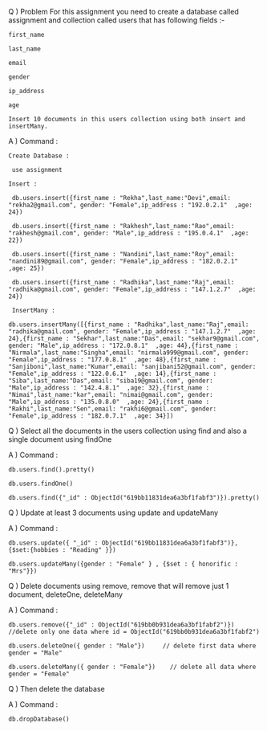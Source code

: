 Q ) Problem
    For this assignment you need to create a database called assignment and collection called users that has following fields :-

    first_name

    last_name

    email

    gender

    ip_address

    age

    Insert 10 documents in this users collection using both insert and insertMany.

A ) Command :

    Create Database : 

     use assignment

    Insert :

     db.users.insert({first_name : "Rekha",last_name:"Devi",email: "rekha2@gmail.com", gender: "Female",ip_address : "192.0.2.1"  ,age: 24})

     db.users.insert({first_name : "Rakhesh",last_name:"Rao",email: "rakhesh@gmail.com", gender: "Male",ip_address : "195.0.4.1"  ,age: 22})
 
     db.users.insert({first_name : "Nandini",last_name:"Roy",email: "nandini89@gmail.com", gender: "Female",ip_address : "182.0.2.1"  ,age: 25})

     db.users.insert({first_name : "Radhika",last_name:"Raj",email: "radhika@gmail.com", gender: "Female",ip_address : "147.1.2.7"  ,age: 24})

     InsertMany :

    db.users.insertMany([{first_name : "Radhika",last_name:"Raj",email: "radhika@gmail.com", gender: "Female",ip_address : "147.1.2.7"  ,age: 24},{first_name : "Sekhar",last_name:"Das",email: "sekhar9@gmail.com", gender: "Male",ip_address : "172.0.8.1"  ,age: 44},{first_name : "Nirmala",last_name:"Singha",email: "nirmala999@gmail.com", gender: "Female",ip_address : "177.0.8.1"  ,age: 48},{first_name : "Sanjiboni",last_name:"Kumar",email: "sanjibani52@gmail.com", gender: "Female",ip_address : "122.0.6.1"  ,age: 14},{first_name : "Siba",last_name:"Das",email: "siba19@gmail.com", gender: "Male",ip_address : "142.4.8.1"  ,age: 32},{first_name : "Nimai",last_name:"kar",email: "nimai@gmail.com", gender: "Male",ip_address : "135.0.8.0"  ,age: 24},{first_name : "Rakhi",last_name:"Sen",email: "rakhi6@gmail.com", gender: "Female",ip_address : "182.0.7.1"  ,age: 34}])
    


Q ) Select all the documents in the users collection using find and also a single document using findOne

A ) Command :

    db.users.find().pretty()

    db.users.findOne()

    db.users.find({"_id" : ObjectId("619bb11831dea6a3bf1fabf3")}).pretty()


Q ) Update at least 3 documents using update and updateMany

A ) Command :

    db.users.update({ "_id" : ObjectId("619bb11831dea6a3bf1fabf3")}, {$set:{hobbies : "Reading" }})

    db.users.updateMany({gender : "Female" } , {$set : { honorific : "Mrs"}}) 


Q ) Delete documents using remove, remove that will remove just 1 document,       deleteOne, deleteMany

A ) Command :

    db.users.remove({"_id" : ObjectId("619bb0b931dea6a3bf1fabf2")})   //delete only one data where id = ObjectId("619bb0b931dea6a3bf1fabf2")

    db.users.deleteOne({ gender : "Male"})     // delete first data where gender = "Male"

    db.users.deleteMany({ gender : "Female"})    // delete all data where  gender = "Female"


Q ) Then delete the database

A ) Command :

    db.dropDatabase()